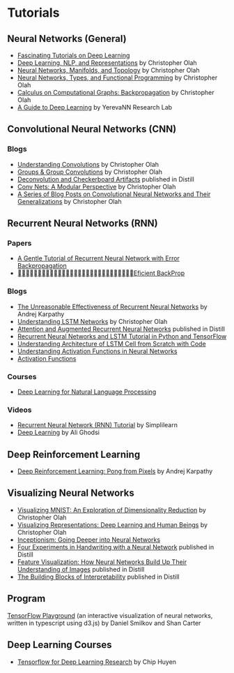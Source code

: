 # Tutorials

## Neural Networks (General)
* [Fascinating Tutorials on Deep Learning](https://r2rt.com/)
* [Deep Learning, NLP, and Representations](http://colah.github.io/posts/2014-07-NLP-RNNs-Representations/) by Christopher Olah
* [Neural Networks, Manifolds, and Topology](http://colah.github.io/posts/2014-03-NN-Manifolds-Topology/) by Christopher Olah
* [Neural Networks, Types, and Functional Programming](http://colah.github.io/posts/2015-09-NN-Types-FP/) by Christopher Olah
* [Calculus on Computational Graphs: Backpropagation](http://colah.github.io/posts/2015-08-Backprop/) by Christopher Olah
* [A Guide to Deep Learning](https://yerevann.com/a-guide-to-deep-learning/) by YerevaNN Research Lab

## Convolutional Neural Networks (CNN)
### Blogs
* [Understanding Convolutions](http://colah.github.io/posts/2014-07-Understanding-Convolutions/) by Christopher Olah
* [Groups & Group Convolutions](http://colah.github.io/posts/2014-12-Groups-Convolution/) by Christopher Olah
* [Deconvolution and Checkerboard Artifacts](https://distill.pub/2016/deconv-checkerboard/) published in Distill
* [Conv Nets: A Modular Perspective](http://colah.github.io/posts/2014-07-Conv-Nets-Modular/) by Christopher Olah
* [A Series of Blog Posts on Convolutional Neural Networks and Their Generalizations](https://github.com/colah/Conv-Nets-Series) by Christopher Olah

## Recurrent Neural Networks (RNN)
### Papers
* [A Gentle Tutorial of Recurrent Neural Network with Error Backpropagation](https://arxiv.org/pdf/1610.02583.pdf)
* [􏰚􏰛􏰘􏰙􏰖􏰗􏰔􏰕􏰒􏰓􏰃􏰑􏰏􏰐􏰍􏰎􏰋􏰌􏰉􏰊􏰇􏰈􏰅􏰆􏰃􏰄􏰁􏰂􏰀Eficient BackProp](http://yann.lecun.com/exdb/publis/pdf/lecun-98b.pdf)

### Blogs
* [The Unreasonable Effectiveness of Recurrent Neural Networks](http://karpathy.github.io/2015/05/21/rnn-effectiveness/) by Andrej Karpathy <br>
* [Understanding LSTM Networks](http://colah.github.io/posts/2015-08-Understanding-LSTMs/) by Christopher Olah
* [Attention and Augmented Recurrent Neural Networks](https://distill.pub/2016/augmented-rnns/) published in Distill 
* [Recurrent Neural Networks and LSTM Tutorial in Python and TensorFlow](http://adventuresinmachinelearning.com/recurrent-neural-networks-lstm-tutorial-tensorflow/)
* [Understanding Architecture of LSTM Cell from Scratch with Code](https://hackernoon.com/understanding-architecture-of-lstm-cell-from-scratch-with-code-8da40f0b71f4)
* [Understanding Activation Functions in Neural Networks
](https://medium.com/the-theory-of-everything/understanding-activation-functions-in-neural-networks-9491262884e0)
* [Activation Functions](https://ml-cheatsheet.readthedocs.io/en/latest/activation_functions.html)

### Courses
* [Deep Learning for Natural Language Processing](https://cs224d.stanford.edu/syllabus.html)

### Videos
* [Recurrent Neural Network (RNN) Tutorial](https://www.youtube.com/watch?v=lWkFhVq9-nc) by Simplilearn
* [Deep Learning](https://uwaterloo.ca/data-analytics/deep-learning) by Ali Ghodsi <br>

## Deep Reinforcement Learning
* [Deep Reinforcement Learning: Pong from Pixels](http://karpathy.github.io/2016/05/31/rl/) by Andrej Karpathy <br>

## Visualizing Neural Networks
* [Visualizing MNIST: An Exploration of Dimensionality Reduction](http://colah.github.io/posts/2014-10-Visualizing-MNIST/) by Christopher Olah
* [Visualizing Representations: Deep Learning and Human Beings](http://colah.github.io/posts/2015-01-Visualizing-Representations/) by Christopher Olah
* [Inceptionism: Going Deeper into Neural Networks](http://googleresearch.blogspot.com/2015/06/inceptionism-going-deeper-into-neural.html) 
* [Four Experiments in Handwriting with a Neural Network](https://distill.pub/2016/handwriting/) published in Distill 
* [Feature Visualization: How Neural Networks Build Up Their Understanding of Images](https://distill.pub/2017/feature-visualization/) published in Distill
* [The Building Blocks of Interpretability](https://distill.pub/2018/building-blocks/) published in Distill

## Program
[TensorFlow Playground](https://playground.tensorflow.org) (an interactive visualization of neural networks, written in typescript using d3.js) by Daniel Smilkov and Shan Carter<br> 

## Deep Learning Courses

* [Tensorflow for Deep Learning Research](http://web.stanford.edu/class/cs20si/syllabus.html) by Chip Huyen

